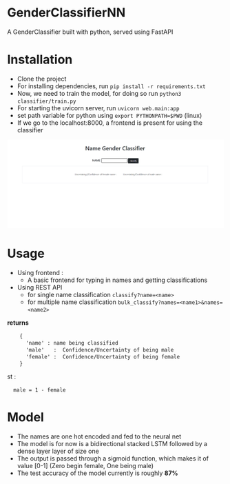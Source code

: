 # GenderClassifierNN
A GenderClassifier built with python, served using FastAPI 

# Installation 
- Clone the project
- For installing dependencies, run ```pip install -r requirements.txt```
- Now, we need to train the model, for doing so run ```python3 classifier/train.py```
- For starting the uvicorn server, run ```uvicorn web.main:app```
- set path variable for python using ```export PYTHONPATH=$PWD``` (linux)
- If we go to the localhost:8000, a frontend is present for using the classifier

![picture alt](img.png)

# Usage
- Using frontend : 
  - A basic frontend for typing in names and getting classifications
- Using REST API 
  - for single name classification ```classify?name=<name>```
  - for multiple name classification ```bulk_classify?names=<name1>&names=<name2>```

**returns**
```
    {
      'name' : name being classified 
      'male'   :  Confidence/Uncertainty of being male
      'female' :  Confidence/Uncertainty of being female 
    }
```
  st : 
  
      male = 1 - female

# Model 

- The names are one hot encoded and fed to the neural net 
- The model is for now is a bidirectional stacked LSTM followed by a dense layer layer of size one 
- The output is passed through a sigmoid function, which makes it of value [0-1] (Zero begin female, One being male)
- The test accuracy of the model currently is roughly **87%**
